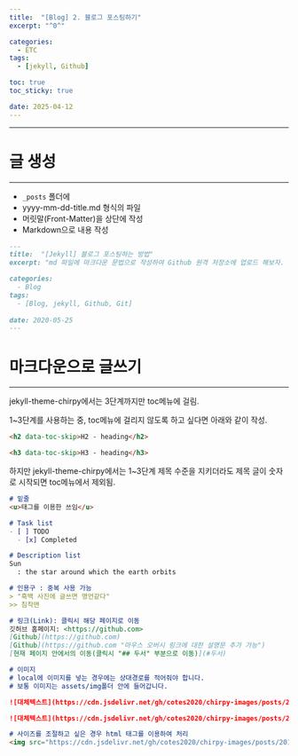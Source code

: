 ```yaml
---
title:  "[Blog] 2. 블로그 포스팅하기"
excerpt: "^0^"

categories:
  - ETC
tags:
  - [jekyll, Github]

toc: true
toc_sticky: true

date: 2025-04-12
---
```

---

# 글 생성
---
- `_posts` 폴더에
- yyyy-mm-dd-title.md 형식의 파일
- 머릿말(Front-Matter)을 상단에 작성
- Markdown으로 내용 작성

```markdown
---
title:  "[Jekyll] 블로그 포스팅하는 방법"
excerpt: "md 파일에 마크다운 문법으로 작성하여 Github 원격 저장소에 업로드 해보자. 에디터는 Visual Studio code 사용! 로컬 서버에서 확인도 해보자. "

categories:
  - Blog
tags:
  - [Blog, jekyll, Github, Git]
 
date: 2020-05-25
---
```


# 마크다운으로 글쓰기
---
jekyll-theme-chirpy에서는 3단계까지만 toc메뉴에 걸림.

1~3단계를 사용하는 중, toc메뉴에 걸리지 않도록 하고 싶다면 아래와 같이 작성.
```markdown
<h2 data-toc-skip>H2 - heading</h2>

<h3 data-toc-skip>H3 - heading</h3>
```
하지만 jekyll-theme-chirpy에서는 1~3단계 제목 수준을 지키더라도 제목 글이 숫자로 시작되면 toc메뉴에서 제외됨.

```markdown
# 밑줄
<u>태그를 이용한 쓰임</u> 
```

```markdown
# Task list
- [ ] TODO
  - [x] Completed
```

```markdown
# Description list
Sun
  : the star around which the earth orbits
```

```markdown
# 인용구 : 중복 사용 가능
> "흑백 사진에 글쓰면 명언같다"
>> 침착맨
```

```markdown
# 링크(Link): 클릭시 해당 페이지로 이동
깃허브 홈페이지: <https://github.com>
[Github](https://github.com)
[Github](https://github.com "마우스 오버시 링크에 대한 설명문 추가 가능")
[현재 페이지 안에서의 이동(클릭시 "## 두서" 부분으로 이동)](#두서)
```

```markdown
# 이미지
# local에 이미지를 넣는 경우에는 상대경로를 적어줘야 합니다. 
# 보통 이미지는 assets/img폴더 안에 들어갑니다.

![대체텍스트](https://cdn.jsdelivr.net/gh/cotes2020/chirpy-images/posts/20190808/mockup.png)

![대체텍스트](https://cdn.jsdelivr.net/gh/cotes2020/chirpy-images/posts/20190808/mockup.png "마우스 오버시 이미지에 대한 설명문 추가 가능")

# 사이즈를 조절하고 싶은 경우 html 태그를 이용하여 처리  
<img src="https://cdn.jsdelivr.net/gh/cotes2020/chirpy-images/posts/20190808/mockup.png" width="300" height="200"> 
```


